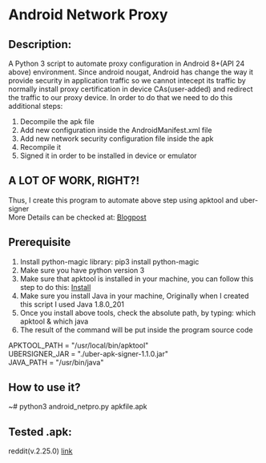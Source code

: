 # Android Network Proxy
## Description:
A Python 3 script to automate proxy configuration in Android 8+(API 24 above) environment. Since android nougat, Android has change the way it provide security in application traffic so we cannot intecept its traffic by normally install proxy certification in device CAs(user-added) and redirect the traffic to our proxy device. In order to do that we need to do this additional steps:  
1. Decompile the apk file  
2. Add new configuration inside the AndroidManifest.xml file  
3. Add new network security configuration file inside the apk  
4. Recompile it  
5. Signed it in order to be installed in device or emulator  

## A LOT OF WORK, RIGHT?!    
Thus, I create this program to automate above step using apktool and uber-signer  
More Details can be checked at: [Blogpost](https://android-developers.googleblog.com/2016/07/changes-to-trusted-certificate.html)

## Prerequisite
1. Install python-magic library: pip3 install python-magic  
2. Make sure you have python version 3
3. Make sure that apktool is installed in your machine, you can follow this step to do this: [Install](https://ibotpeaches.github.io/Apktool/install/)
4. Make sure you install Java in your machine, Originally when I created this script I used Java 1.8.0_201
5. Once you install above tools, check the absolute path, by typing: which apktool & which java
6. The result of the command will be put inside the program source code  

APKTOOL_PATH = "/usr/local/bin/apktool"  
UBERSIGNER_JAR = "./uber-apk-signer-1.1.0.jar"  
JAVA_PATH = "/usr/bin/java"  

## How to use it?
~# python3 android_netpro.py apkfile.apk  

## Tested .apk:
  reddit(v.2.25.0) [link](https://www.apkmirror.com/apk/redditinc/reddit/reddit-2-26-3-release/reddit-2-26-3-android-apk-download/)
